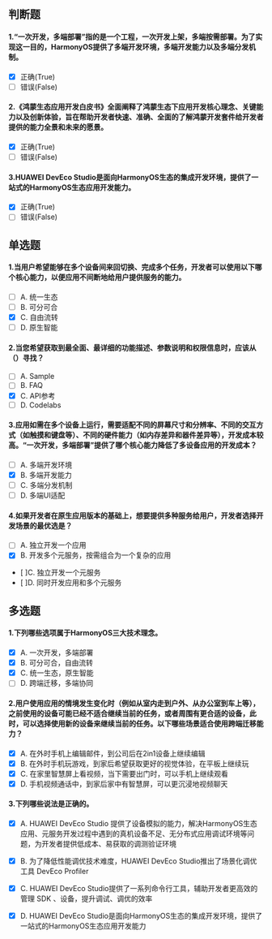 ## 判断题
#### 1.“一次开发，多端部署”指的是一个工程，一次开发上架，多端按需部署。为了实现这一目的，HarmonyOS提供了多端开发环境，多端开发能力以及多端分发机制。
- [x] 正确(True)
- [ ] 错误(False)

#### 2.《鸿蒙生态应用开发白皮书》全面阐释了鸿蒙生态下应用开发核心理念、关键能力以及创新体验，旨在帮助开发者快速、准确、全面的了解鸿蒙开发套件给开发者提供的能力全景和未来的愿景。
- [x] 正确(True)
- [ ] 错误(False)

#### 3.HUAWEI DevEco Studio是面向HarmonyOS生态的集成开发环境，提供了一站式的HarmonyOS生态应用开发能力。
- [x] 正确(True)
- [ ] 错误(False)

## 单选题
#### 1.当用户希望能够在多个设备间来回切换、完成多个任务，开发者可以使用以下哪个核心能力，以便应用不间断地给用户提供服务的能力。
- [ ] A. 统一生态
- [ ] B. 可分可合
- [x] C. 自由流转
- [ ] D. 原生智能

#### 2.当您希望获取到最全面、最详细的功能描述、参数说明和权限信息时，应该从（）寻找？
- [ ] A. Sample
- [ ] B. FAQ
- [x] C. API参考
- [ ] D. Codelabs

#### 3.应用如需在多个设备上运行，需要适配不同的屏幕尺寸和分辨率、不同的交互方式（如触摸和键盘等）、不同的硬件能力（如内存差异和器件差异等），开发成本较高。“一次开发，多端部署”提供了哪个核心能力降低了多设备应用的开发成本？
- [ ] A. 多端开发环境
- [x] B. 多端开发能力
- [ ] C. 多端分发机制
- [ ] D. 多端UI适配

#### 4.如果开发者在原生应用版本的基础上，想要提供多种服务给用户，开发者选择开发场景的最优选是？
- [ ] A. 独立开发一个应用
- [x] B. 开发多个元服务，按需组合为一个复杂的应用
- [ ]C. 独立开发一个元服务
- [ ]D. 同时开发应用和多个元服务

## 多选题
#### 1.下列哪些选项属于HarmonyOS三大技术理念。
- [x] A. 一次开发，多端部署
- [x] B. 可分可合，自由流转
- [x] C. 统一生态，原生智能
- [ ] D. 跨端迁移，多端协同

#### 2.用户使用应用的情境发生变化时（例如从室内走到户外、从办公室到车上等），之前使用的设备可能已经不适合继续当前的任务，或者周围有更合适的设备，此时，可以选择使用新的设备来继续当前的任务。以下哪些场景适合使用跨端迁移能力？
- [x] A. 在外时手机上编辑邮件，到公司后在2in1设备上继续编辑
- [x] B. 在外时手机玩游戏，到家后希望获取更好的视觉体验，在平板上继续玩
- [x] C. 在家里智慧屏上看视频，当下需要出门时，可以手机上继续观看
- [x] D. 手机视频通话中，到家后家中有智慧屏，可以更沉浸地视频聊天

#### 3.下列哪些说法是正确的。
- [x] A. HUAWEI DevEco Studio 提供了设备模拟的能力，解决HarmonyOS生态应用、元服务开发过程中遇到的真机设备不足、无分布式应用调试环境等问题，为开发者提供低成本、易获取的调测验证环境
- [x] B. 为了降低性能调优技术难度，HUAWEI DevEco Studio推出了场景化调优工具 DevEco Profiler
- [x] C. HUAWEI DevEco Studio提供了一系列命令行工具，辅助开发者更高效的管理 SDK 、设备，提升调试、调优的效率
- [x] D. HUAWEI DevEco Studio是面向HarmonyOS生态的集成开发环境，提供了一站式的HarmonyOS生态应用开发能力


